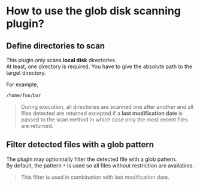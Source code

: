 # How to use the glob disk scanning plugin?

## Define directories to scan

This plugin only scans **local disk** directories.   
At least, one directory is required. You have to give the absolute path to the target directory.

For example,

```sh
/home/foo/bar
```

> During execution, all directories are scanned one after another and all files detected are returned excepted if a **last modification date** is passed to the scan method in which case only the most recent files are returned.

## Filter detected files with a glob pattern

The plugin may optionnally filter the detected file with a glob pattern.   
By default, the pattern `*` is used so all files without restriction are availables.   

> This filter is used in combination with last modification date.
